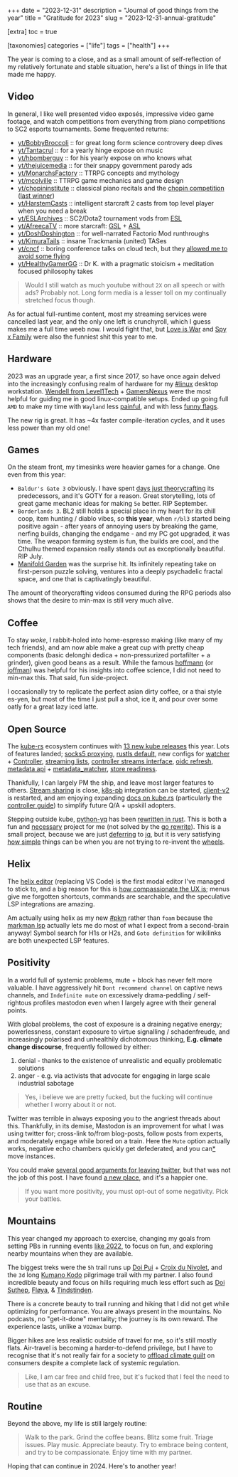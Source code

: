 +++
date = "2023-12-31"
description = "Journal of good things from the year"
title = "Gratitude for 2023"
slug = "2023-12-31-annual-gratitude"

[extra]
toc = true

[taxonomies]
categories = ["life"]
tags = ["health"]
+++

The year is coming to a close, and as a small amount of self-reflection of my relatively fortunate and stable situation, here's a list of things in life that made me happy.

## Video

In general, I like well presented video exposés, impressive video game footage, and watch competitions from everything from piano competitions to SC2 esports tournaments. Some frequented returns:

- [yt/BobbyBroccoli](https://www.youtube.com/@BobbyBroccoli) :: for great long form science controvery deep dives
- [yt/Tantacrul](https://www.youtube.com/@Tantacrul) :: for a yearly hinge expose on music
- [yt/hbomberguy](https://www.youtube.com/@hbomberguy) :: for his yearly expose on who knows what
- [yt/thejuicemedia](https://www.youtube.com/@thejuicemedia) :: for their snappy government parody ads
- [yt/MonarchsFactory](https://www.youtube.com/@MonarchsFactory) :: TTRPG concepts and mythology
- [yt/mcolville](https://www.youtube.com/@mcolville) :: TTRPG game mechanics and game design
- [yt/chopininstitute](https://www.youtube.com/@chopininstitute) :: classical piano recitals and the [chopin competition](https://en.wikipedia.org/wiki/International_Chopin_Piano_Competition) ([last winner](https://www.youtube.com/playlist?list=PLTmn2qD3aSQveuDKarRUibMEjFqJd1t1U))
- [yt/HarstemCasts](https://www.youtube.com/@HarstemCasts) :: intelligent starcraft 2 casts from top level player when you need a break
- [yt/ESLArchives](https://www.youtube.com/@ESLArchives) :: SC2/Dota2 tournament vods from [ESL](https://liquipedia.net/starcraft2/Electronic_Sports_League)
- [yt/AfreecaTV](https://www.youtube.com/@afreecatvesports432/videos) :: more starcraft: [GSL](https://liquipedia.net/starcraft2/Global_StarCraft_II_League) + [ASL](https://liquipedia.net/starcraft/AfreecaTV_StarCraft_League_Remastered)
- [yt/DoshDoshington](https://www.youtube.com/@DoshDoshington) :: for well-narrated Factorio Mod runthroughs
- [yt/KimuraTails](https://www.youtube.com/@KimuraTails) :: insane Trackmania (united) TASes
- [yt/cncf](https://www.youtube.com/@cncf) :: boring conference talks on cloud tech, but they [allowed me to avoid some flying](/post/2023-12-22-kubecon-chicago-log)
- [yt/HealthyGamerGG](https://www.youtube.com/@HealthyGamerGG) :: Dr K. with a pragmatic stoicism + meditation focused philosophy takes

> Would I still watch as much youtube without `2X` on all speech or with ads? Probably not. Long form media is a lesser toll on my continually stretched focus though.

As for actual full-runtime content, most my streaming services were cancelled last year, and the only one left is crunchyroll, which I guess makes me a full time weeb now. I would fight that, but [Love is War](https://en.wikipedia.org/wiki/Kaguya-sama:_Love_Is_War_(TV_series)) and [Spy x Family](https://myanimelist.net/anime/50265/Spy_x_Family) were also the funniest shit this year to me.

## Hardware

2023 was an upgrade year, a first since 2017, so have once again delved into the increasingly confusing realm of hardware for my [#linux](/tags/linux) desktop workstation. [Wendell from Level1Tech](https://www.youtube.com/@Level1Techs) + [GamersNexus](https://www.youtube.com/@GamersNexus) were the most helpful for guiding me in good linux-compatible setups. Ended up going full `AMD` to make my time with `Wayland` less [painful](https://wiki.hyprland.org/Nvidia/), and with less [funny flags](https://github.com/swaywm/sway/pull/6615).

The new rig is great. It has ~4x faster compile-iteration cycles, and it uses less power than my old one!

## Games

On the steam front, my timesinks were heavier games for a change. One even from this year:

- `Baldur's Gate 3` obviously. I have spent [days just theorycrafting](/post/2022-04-12-baldurs-roll/) its predecessors, and it's GOTY for a reason. Great storytelling, lots of great game mechanic ideas for making `5e` better. RIP September.
- `Borderlands 3`. BL2 still holds a special place in my heart for its chill coop, item hunting / diablo vibes, so __this year__, when `r/bl3` started being positive again - after years of annoying users by breaking the game, nerfing builds, changing the endgame - and my PC got upgraded, it was time. The weapon farming system is fun, the builds are cool, and the Cthulhu themed expansion really stands out as exceptionally beautiful. RIP July.
- [Manifold Garden](https://store.steampowered.com/app/473950/Manifold_Garden/) was the surprise hit. Its infinitely repeating take on first-person puzzle solving, ventures into a deeply psychadelic fractal space, and one that is captivatingly beautiful.

The amount of theorycrafting videos consumed during the RPG periods also shows that the desire to min-max is still very much alive.

## Coffee

To stay _woke_, I rabbit-holed into home-espresso making (like many of my tech friends), and am now able make a great cup with pretty cheap components (basic delonghi dedica + non-pressurized portafilter + a grinder), given good beans as a result. While the famous [hoffmann](https://www.youtube.com/@jameshoffmann) (or [joffman](https://www.youtube.com/@hamesjoffmann)) was helpful for his insights into coffee science, I did not need to min-max this. That said, fun side-project.

I occasionally try to replicate the perfect asian dirty coffee, or a thai style es-yen, but most of the time I just pull a shot, ice it, and pour over some oatly for a great lazy iced latte.

## Open Source

The [kube-rs](https://github.com/kube-rs) ecosystem continues with [13 new kube releases](https://github.com/kube-rs/kube/releases) this year. Lots of features landed; [socks5 proxying](https://github.com/kube-rs/kube/pull/1311), [rustls default](https://github.com/kube-rs/kube/pull/1261), new configs for [watcher](https://docs.rs/kube/latest/kube/runtime/watcher/struct.Config.html) + [Controller](https://docs.rs/kube/latest/kube/runtime/controller/struct.Config.html), [streaming lists](https://github.com/kube-rs/kube/pull/1255), [controller streams interface](https://kube.rs/controllers/streams/), [oidc refresh](https://github.com/kube-rs/kube/pull/1229), [metadata api](https://github.com/kube-rs/kube/pull/1137) + [metadata_watcher](https://github.com/kube-rs/kube/pull/1145), [store readiness](https://github.com/kube-rs/kube/pull/1243).

Thankfully, I can largely PM the ship, and leave most larger features to others. [Stream sharing](https://github.com/kube-rs/kube/issues/1080) is close, [k8s-pb](https://github.com/kube-rs/k8s-pb) integration can be started, [client-v2](https://github.com/kube-rs/kube/issues/1032) is restarted, and am enjoying expanding [docs on kube.rs](https://kube.rs/) (particularly the [controller guide](https://github.com/kube-rs/website/issues/5)) to simplify future Q/A + upskill adopters.

Stepping outside kube, [python-yq](https://kislyuk.github.io/yq/) has been [rewritten in rust](https://github.com/clux/whyq). This is both a fun and [necessary](https://hachyderm.io/@clux/111031702227829219) project for me (not solved by the [go rewrite](https://github.com/mikefarah/yq/issues/193)). This is a small project, because we are just [deferring](https://github.com/clux/whyq/blob/c6631590ebd170c5e09885a43cff476d6787e574/yq.rs#L218-L219) to [jq](https://github.com/jqlang/jq), but it is very satisfying [how simple](https://github.com/clux/whyq/blob/c6631590ebd170c5e09885a43cff476d6787e574/yq.rs#L1-L302) things can be when you are not trying to re-invent the [wheels](https://github.com/mikefarah/yq/tree/master/pkg/yqlib).

## Helix

The [helix editor](https://helix-editor.com/) (replacing VS Code) is the first modal editor I've managed to stick to, and a big reason for this is [how compassionate the UX is](https://hachyderm.io/@clux/111302311059887332); menus give me forgotten shortcuts, commands are searchable, and the speculative LSP integrations are amazing.

Am actually using helix as my new [#pkm](/tags/pkm) rather than `foam` because the [markman lsp](https://github.com/artempyanykh/marksman) actually lets me do most of what I expect from a second-brain anyway! Symbol search for H1s or H2s, and `Goto definition` for wikilinks are both unexpected LSP features.

## Positivity

In a world full of systemic problems, mute + block has never felt more valuable. I have aggressively hit `Dont recommend channel` on captive news channels, and `Indefinite mute` on excessively drama-peddling / self-rightous profiles mastodon even when I largely agree with their general points.

With global problems, the cost of exposure is a draining negative energy; powerlessness, constant exposure to virtue signalling / schadenfreude, and increasingly polarised and unhealthily dichotomous thinking, __E.g. climate change discourse__, frequently followed by either:

1. denial - thanks to the existence of unrealistic and equally problematic solutions
2. anger - e.g. via activists that advocate for engaging in large scale industrial sabotage

> Yes, i believe we are pretty fucked, but the fucking will continue whether I worry about it or not.

Twitter was terrible in always exposing you to the angriest threads about this. Thankfully, in its demise, Mastodon is an improvement for what I was using twitter for; cross-link to/from blog-posts, follow posts from experts, and moderately engage while bored on a train. Here the `Mute` option actually works, negative echo chambers quickly get defederated, and you can[*](https://github.com/mastodon/mastodon/issues/12423) move instances.

You could make [several good arguments for leaving twitter](https://throwawayopinions.io/the-paradox-of-intolerance.html), but that was not the job of this post. I have found [a new place](https://hachyderm.io/@clux), and it's a happier one.

> If you want more positivity, you must opt-out of some negativity. Pick your battles.

## Mountains

This year changed my approach to exercise, changing my goals from setting PBs in running events [like 2022](/post/2022-12-07-running-year/), to focus on fun, and exploring nearby mountains when they are available.

The biggest treks were the `5h` trail runs up [Doi Pui](https://www.strava.com/activities/10459620853) + [Croix du Nivolet](https://www.strava.com/activities/9186995095), and the `3d` long [Kumano Kodo](https://www.strava.com/activities/10282413401) pilgrimage trail with my partner. I also found incredible beauty and focus on hills requiring much less effort such as [Doi Suthep](https://www.strava.com/activities/10422346036), [Fløya](https://www.strava.com/activities/9664374916), & [Tindstinden](https://www.strava.com/activities/9653652377).

There is a concrete beauty to trail running and hiking that I did not get while optimizing for performance. You are always present in the mountains. No podcasts, no "get-it-done" mentality; the journey is its own reward. The experience lasts, unlike a `VO2max` bump.

Bigger hikes are less realistic outside of travel for me, so it's still mostly flats. Air-travel is becoming a harder-to-defend privilege, but I have to recognise that it's not really fair for a society to [offload climate guilt](https://news.climate.columbia.edu/2023/02/15/you-are-not-the-problem-climate-guilt-is-a-marketing-strategy/) on consumers despite a complete lack of systemic regulation.

> Like, I am car free and child free, but it's fucked that I feel the need to use that as an excuse.

## Routine

Beyond the above, my life is still largely routine:

> Walk to the park. Grind the coffee beans. Blitz some fruit. Triage issues. Play music. Appreciate beauty. Try to embrace being content, and try to be compassionate. Enjoy time with my partner.

Hoping that can continue in 2024. Here's to another year!
